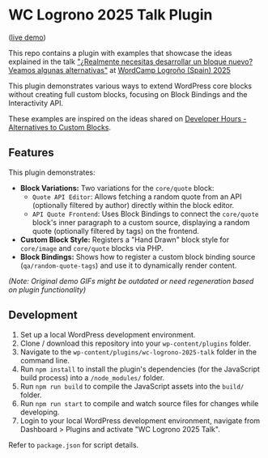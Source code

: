 # WC Logrono 2025 Talk Plugin

([live demo](https://playground.wordpress.net/?blueprint-url=https://raw.githubusercontent.com/juanma-wp/wc-logrono-2025-talk/refs/heads/trunk/_playground/blueprint.json))

This repo contains a plugin with examples that showcase the ideas explained in the talk ["¿Realmente necesitas desarrollar un bloque nuevo? Veamos algunas alternativas"](https://logrono.wordcamp.org/2025/session/realmente-necesitas-desarrollar-un-bloque-nuevo-veamos-algunas-alternativas/)
at [WordCamp Logroño (Spain) 2025](https://logrono.wordcamp.org/2025)

This plugin demonstrates various ways to extend WordPress core blocks without creating full custom blocks, focusing on Block Bindings and the Interactivity API.

These examples are inspired on the ideas shared on [Developer Hours - Alternatives to Custom Blocks](https://www.meetup.com/es-ES/learn-wordpress-online-workshops/events/301860423/).

## Features

This plugin demonstrates:

- **Block Variations:** Two variations for the `core/quote` block:
  - `Quote API Editor`: Allows fetching a random quote from an API (optionally filtered by author) directly within the block editor.
  - `API Quote Frontend`: Uses Block Bindings to connect the `core/quote` block's inner paragraph to a custom source, displaying a random quote (optionally filtered by tags) on the frontend.
- **Custom Block Style:** Registers a "Hand Drawn" block style for `core/image` and `core/quote` blocks via PHP.
- **Block Bindings:** Shows how to register a custom block binding source (`qa/random-quote-tags`) and use it to dynamically render content.

_(Note: Original demo GIFs might be outdated or need regeneration based on plugin functionality)_

## Development

1.  Set up a local WordPress development environment.
2.  Clone / download this repository into your `wp-content/plugins` folder.
3.  Navigate to the `wp-content/plugins/wc-logrono-2025-talk` folder in the command line.
4.  Run `npm install` to install the plugin's dependencies (for the JavaScript build process) into a `/node_modules/` folder.
5.  Run `npm run build` to compile the JavaScript assets into the `build/` folder.
6.  Run `npm run start` to compile and watch source files for changes while developing.
7.  Login to your local WordPress development environment, navigate from Dashboard > Plugins and activate "WC Logrono 2025 Talk".

Refer to `package.json` for script details.
